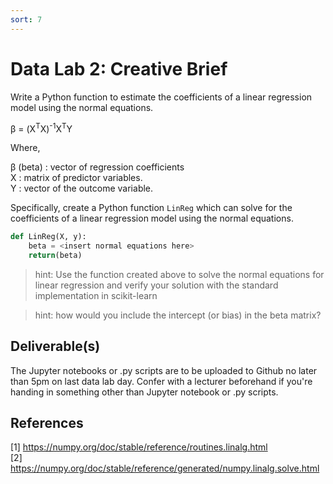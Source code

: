 ```yaml
---
sort: 7
---
```


# Data Lab 2: Creative Brief

Write a Python function to estimate the coefficients of a linear regression model using the normal equations.

&beta; = (X<sup>T</sup>X)<sup>-1</sup>X<sup>T</sup>Y

Where,

&beta; (beta) : vector of regression coefficients <br>
X : matrix of predictor variables. <br>
Y : vector of the outcome variable. <br>


Specifically, create a Python function ```LinReg``` which can solve for the coefficients of
a linear regression model using the normal equations.

```python
def LinReg(X, y):
    beta = <insert normal equations here>
    return(beta)
```

> hint: Use the function created above to solve the normal equations for linear regression and verify your solution with the standard implementation in scikit-learn

> hint: how would you include the intercept (or bias) in the beta matrix?

## Deliverable(s)

The Jupyter notebooks or .py scripts are to be uploaded to Github no later than 5pm on last data lab day. Confer with a lecturer beforehand if you're handing in something other than Jupyter notebook or .py scripts.

## References
<a id="1">[1]</a>
<https://numpy.org/doc/stable/reference/routines.linalg.html>
<br>
<a id="2">[2]</a>
<https://numpy.org/doc/stable/reference/generated/numpy.linalg.solve.html>
<br>
